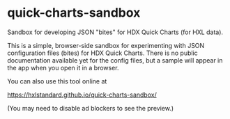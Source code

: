 # quick-charts-sandbox
Sandbox for developing JSON "bites" for HDX Quick Charts (for HXL data).

This is a simple, browser-side sandbox for experimenting with JSON configuration files (bites) for HDX Quick Charts. There is no public documentation available yet for the config files, but a sample will appear in the app when you open it in a browser. 

You can also use this tool online at

https://hxlstandard.github.io/quick-charts-sandbox/

(You may need to disable ad blockers to see the preview.)
